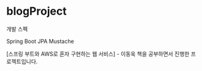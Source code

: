 # blogProject
개발 스펙

Spring Boot
JPA
Mustache


[스프링 부트와 AWS로 혼자 구현하는 웹 서비스] - 이동욱
책을 공부하면서 진행한 프로젝트입니다.


